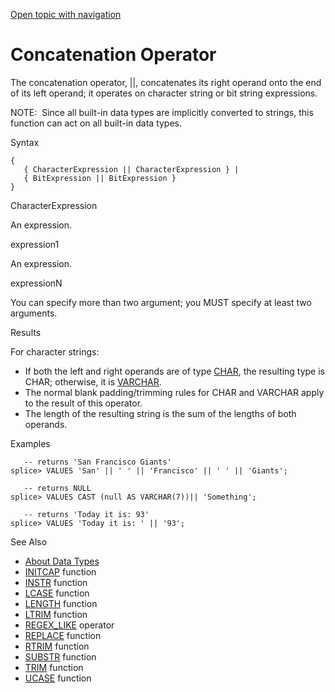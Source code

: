[Open topic with navigation](../../../index.html#Shared/SQLReference/BuiltInFcns/Concatenation.html)

<a href="" id="BuiltInFcns.Concatenation"></a>[]()Concatenation Operator
========================================================================

The concatenation operator, <span class="CodeFont">||</span>, concatenates its right operand onto the end of its left operand; it operates on character string or bit string expressions.

<span class="autonumber"><span class="noteAutoNum">NOTE:  </span></span>Since all built-in data types are implicitly converted to strings, this function can act on all built-in data types.

Syntax

``` FcnSyntax
{
   { CharacterExpression || CharacterExpression } |
   { BitExpression || BitExpression }
}
```

CharacterExpression

An expression.

expression1

An expression.

expressionN

You can specify more than two argument; you MUST specify at least two arguments.

Results

For character strings:

-   If both the left and right operands are of type <span class="CodeFont">[CHAR](../DataTypes/Char.html)</span>, the resulting type is <span class="CodeFont">CHAR</span>; otherwise, it is <span class="CodeFont">[VARCHAR](../DataTypes/Varchar.html)</span>.
-   The normal blank padding/trimming rules for <span class="CodeFont">CHAR</span> and <span class="CodeFont">VARCHAR</span> apply to the result of this operator.
-   The length of the resulting string is the sum of the lengths of both operands.

Examples

``` Example
   -- returns 'San Francisco Giants' 
splice> VALUES 'San' || ' ' || 'Francisco' || ' ' || 'Giants';

   -- returns NULL
splice> VALUES CAST (null AS VARCHAR(7))|| 'Something';

   -- returns 'Today it is: 93'
splice> VALUES 'Today it is: ' || '93';
```

See Also

-   [About Data Types](../DataTypes/Intro.NumericTypes.html)
-   [<span class="CodeFont">INITCAP</span>](InitCap.html) function
-   [<span class="CodeFont">INSTR</span>](Instr.html) function
-   [<span class="CodeFont">LCASE</span>](LCase.html) function
-   [<span class="CodeFont">LENGTH</span>](Length.html) function
-   [<span class="CodeFont">LTRIM</span>](LTrim.html) function
-   <span class="CodeFont">[REGEX\_LIKE](RegexpLike.html)</span> operator
-   [<span class="CodeFont">REPLACE</span>](Replace.html) function
-   [<span class="CodeFont">RTRIM</span>](RTrim.html) function
-   [<span class="CodeFont">SUBSTR</span>](Substr.html) function
-   [<span class="CodeFont">TRIM</span>](Trim.html) function
-   [<span class="CodeFont">UCASE</span>](UCase.html) function

 


